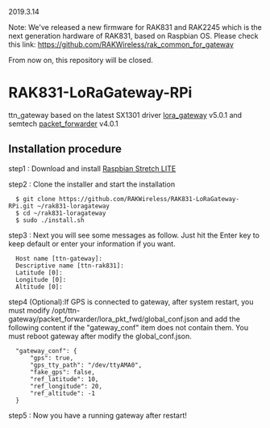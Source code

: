 2019.3.14

Note: We've released a new firmware for RAK831 and RAK2245 which is the next generation hardware of RAK831, based on Raspbian OS.
Please check this link: https://github.com/RAKWireless/rak_common_for_gateway

From now on, this repository will be closed.

# RAK831-LoRaGateway-RPi
ttn_gateway based on the latest SX1301 driver [lora_gateway](https://github.com/Lora-net/lora_gateway) v5.0.1 and semtech [packet_forwarder](https://github.com/Lora-net/packet_forwarder) v4.0.1  


##	Installation procedure

step1 : Download and install [Raspbian Stretch LITE](https://www.raspberrypi.org/downloads/raspbian/) 


step2 : Clone the installer and start the installation

      $ git clone https://github.com/RAKWireless/RAK831-LoRaGateway-RPi.git ~/rak831-loragateway
      $ cd ~/rak831-loragateway
      $ sudo ./install.sh

step3 : Next you will see some messages as follow. Just hit the Enter key to keep default or enter your information if you want.

      Host name [ttn-gateway]:
      Descriptive name [ttn-rak831]:
      Latitude [0]: 
      Longitude [0]: 
      Altitude [0]: 

step4 (Optional):If GPS is connected to gateway, after system restart, you must modify /opt/ttn-gateway/packet_forwarder/lora_pkt_fwd/global_conf.json and add the following content if the "gateway_conf" item does not contain them. You must reboot gateway after modify the global_conf.json.
      
      "gateway_conf": {
          "gps": true,
          "gps_tty_path": "/dev/ttyAMA0",
          "fake_gps": false,
          "ref_latitude": 10,
          "ref_longitude": 20,
          "ref_altitude": -1
      }
    
step5 : Now you have a running gateway after restart!
